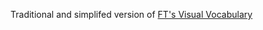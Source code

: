 Traditional and simplifed version of [FT's Visual Vocabulary]( https://github.com/ft-interactive/chart-doctor/tree/master/visual-vocabulary)
